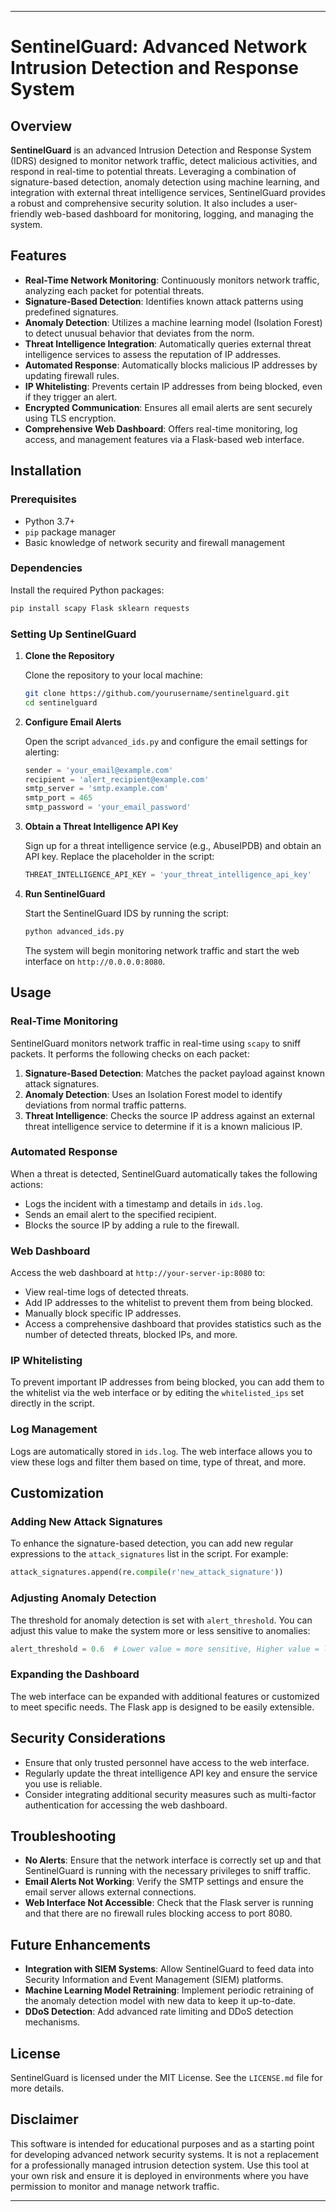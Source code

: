 
---

# SentinelGuard: Advanced Network Intrusion Detection and Response System

## Overview

**SentinelGuard** is an advanced Intrusion Detection and Response System (IDRS) designed to monitor network traffic, detect malicious activities, and respond in real-time to potential threats. Leveraging a combination of signature-based detection, anomaly detection using machine learning, and integration with external threat intelligence services, SentinelGuard provides a robust and comprehensive security solution. It also includes a user-friendly web-based dashboard for monitoring, logging, and managing the system.

## Features

- **Real-Time Network Monitoring**: Continuously monitors network traffic, analyzing each packet for potential threats.
- **Signature-Based Detection**: Identifies known attack patterns using predefined signatures.
- **Anomaly Detection**: Utilizes a machine learning model (Isolation Forest) to detect unusual behavior that deviates from the norm.
- **Threat Intelligence Integration**: Automatically queries external threat intelligence services to assess the reputation of IP addresses.
- **Automated Response**: Automatically blocks malicious IP addresses by updating firewall rules.
- **IP Whitelisting**: Prevents certain IP addresses from being blocked, even if they trigger an alert.
- **Encrypted Communication**: Ensures all email alerts are sent securely using TLS encryption.
- **Comprehensive Web Dashboard**: Offers real-time monitoring, log access, and management features via a Flask-based web interface.

## Installation

### Prerequisites

- Python 3.7+
- `pip` package manager
- Basic knowledge of network security and firewall management

### Dependencies

Install the required Python packages:

```bash
pip install scapy Flask sklearn requests
```

### Setting Up SentinelGuard

1. **Clone the Repository**

   Clone the repository to your local machine:

   ```bash
   git clone https://github.com/yourusername/sentinelguard.git
   cd sentinelguard
   ```

2. **Configure Email Alerts**

   Open the script `advanced_ids.py` and configure the email settings for alerting:

   ```python
   sender = 'your_email@example.com'
   recipient = 'alert_recipient@example.com'
   smtp_server = 'smtp.example.com'
   smtp_port = 465
   smtp_password = 'your_email_password'
   ```

3. **Obtain a Threat Intelligence API Key**

   Sign up for a threat intelligence service (e.g., AbuseIPDB) and obtain an API key. Replace the placeholder in the script:

   ```python
   THREAT_INTELLIGENCE_API_KEY = 'your_threat_intelligence_api_key'
   ```

4. **Run SentinelGuard**

   Start the SentinelGuard IDS by running the script:

   ```bash
   python advanced_ids.py
   ```

   The system will begin monitoring network traffic and start the web interface on `http://0.0.0.0:8080`.

## Usage

### Real-Time Monitoring

SentinelGuard monitors network traffic in real-time using `scapy` to sniff packets. It performs the following checks on each packet:

1. **Signature-Based Detection**: Matches the packet payload against known attack signatures.
2. **Anomaly Detection**: Uses an Isolation Forest model to identify deviations from normal traffic patterns.
3. **Threat Intelligence**: Checks the source IP address against an external threat intelligence service to determine if it is a known malicious IP.

### Automated Response

When a threat is detected, SentinelGuard automatically takes the following actions:

- Logs the incident with a timestamp and details in `ids.log`.
- Sends an email alert to the specified recipient.
- Blocks the source IP by adding a rule to the firewall.

### Web Dashboard

Access the web dashboard at `http://your-server-ip:8080` to:

- View real-time logs of detected threats.
- Add IP addresses to the whitelist to prevent them from being blocked.
- Manually block specific IP addresses.
- Access a comprehensive dashboard that provides statistics such as the number of detected threats, blocked IPs, and more.

### IP Whitelisting

To prevent important IP addresses from being blocked, you can add them to the whitelist via the web interface or by editing the `whitelisted_ips` set directly in the script.

### Log Management

Logs are automatically stored in `ids.log`. The web interface allows you to view these logs and filter them based on time, type of threat, and more.

## Customization

### Adding New Attack Signatures

To enhance the signature-based detection, you can add new regular expressions to the `attack_signatures` list in the script. For example:

```python
attack_signatures.append(re.compile(r'new_attack_signature'))
```

### Adjusting Anomaly Detection

The threshold for anomaly detection is set with `alert_threshold`. You can adjust this value to make the system more or less sensitive to anomalies:

```python
alert_threshold = 0.6  # Lower value = more sensitive, Higher value = less sensitive
```

### Expanding the Dashboard

The web interface can be expanded with additional features or customized to meet specific needs. The Flask app is designed to be easily extensible.

## Security Considerations

- Ensure that only trusted personnel have access to the web interface.
- Regularly update the threat intelligence API key and ensure the service you use is reliable.
- Consider integrating additional security measures such as multi-factor authentication for accessing the web dashboard.

## Troubleshooting

- **No Alerts**: Ensure that the network interface is correctly set up and that SentinelGuard is running with the necessary privileges to sniff traffic.
- **Email Alerts Not Working**: Verify the SMTP settings and ensure the email server allows external connections.
- **Web Interface Not Accessible**: Check that the Flask server is running and that there are no firewall rules blocking access to port 8080.

## Future Enhancements

- **Integration with SIEM Systems**: Allow SentinelGuard to feed data into Security Information and Event Management (SIEM) platforms.
- **Machine Learning Model Retraining**: Implement periodic retraining of the anomaly detection model with new data to keep it up-to-date.
- **DDoS Detection**: Add advanced rate limiting and DDoS detection mechanisms.

## License

SentinelGuard is licensed under the MIT License. See the `LICENSE.md` file for more details.

## Disclaimer

This software is intended for educational purposes and as a starting point for developing advanced network security systems. It is not a replacement for a professionally managed intrusion detection system. Use this tool at your own risk and ensure it is deployed in environments where you have permission to monitor and manage network traffic.

---
